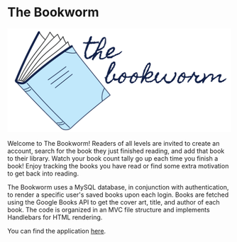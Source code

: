 # The Bookworm

<img src="/public/logo_desktop.png">

Welcome to The Bookworm! Readers of all levels are invited to create an account, search for the book they just finished reading, and add that book to their library. Watch your book count tally go up each time you finish a book! Enjoy tracking the books you have read or find some extra motivation to get back into reading.

The Bookworm uses a MySQL database, in conjunction with authentication, to render a specific user's saved books upon each login. Books are fetched using the Google Books API to get the cover art, title, and author of each book. The code is organized in an MVC file structure and implements Handlebars for HTML rendering. 

You can find the application [here](https://the-bookworm-c1a806da80c2.herokuapp.com).